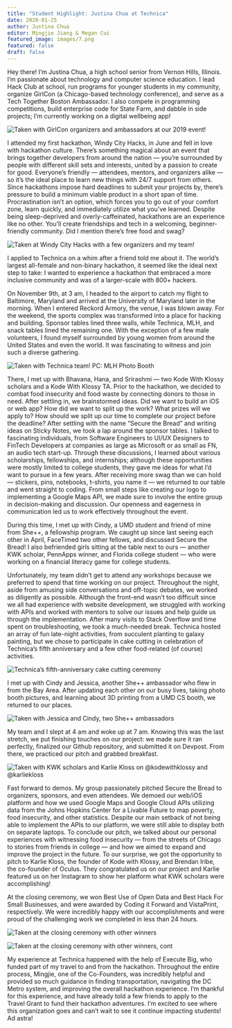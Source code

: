 ```yaml
---
title: "Student Highlight: Justina Chua at Technica"
date: 2020-01-25
author: Justina Chua
editor: Mingjie Jiang & Megan Cui
featured_image: images/7.png
featured: false
draft: false
---
```


Hey there! I’m Justina Chua, a high school senior from Vernon Hills, Illinois. I’m passionate about technology and computer science education. I lead Hack Club at school, run programs for younger students in my community, organize GirlCon (a Chicago-based technology conference), and serve as a Tech Together Boston Ambassador. I also compete in programming competitions, build enterprise code for State Farm, and dabble in side projects; I’m currently working on a digital wellbeing app!

![Taken with GirlCon organizers and ambassadors at our 2019 event!](images/1.png)

I attended my first hackathon, Windy City Hacks, in June and fell in love with hackathon culture. There’s something magical about an event that brings together developers from around the nation — you’re surrounded by people with different skill sets and interests, united by a passion to create for good. Everyone’s friendly — attendees, mentors, and organizers alike — so it’s the ideal place to learn new things with 24/7 support from others. Since hackathons impose hard deadlines to submit your projects by, there’s pressure to build a minimum viable product in a short span of time. Procrastination isn’t an option, which forces you to go out of your comfort zone, learn quickly, and immediately utilize what you’ve learned. Despite being sleep-deprived and overly-caffeinated, hackathons are an experience like no other. You’ll create friendships and tech in a welcoming, beginner-friendly community. Did I mention there’s free food and swag?

![Taken at Windy City Hacks with a few organizers and my team!](images/2.png)

I applied to Technica on a whim after a friend told me about it. The world’s largest all-female and non-binary hackathon, it seemed like the ideal next step to take: I wanted to experience a hackathon that embraced a more inclusive community and was of a larger-scale with 800+ hackers.

On November 9th, at 3 am, I headed to the airport to catch my flight to Baltimore, Maryland and arrived at the University of Maryland later in the morning. When I entered Reckord Armory, the venue, I was blown away. For the weekend, the sports complex was transformed into a place for hacking and building. Sponsor tables lined three walls, while Technica, MLH, and snack tables lined the remaining one. With the exception of a few male volunteers, I found myself surrounded by young women from around the United States and even the world. It was fascinating to witness and join such a diverse gathering.

![Taken with Technica team! PC: MLH Photo Booth](images/3.png)

There, I met up with Bhavana, Hana, and Srirashmi — two Kode With Klossy scholars and a Kode With Klossy TA. Prior to the hackathon, we decided to combat food insecurity and food waste by connecting donors to those in need. After settling in, we brainstormed ideas. Did we want to build an iOS or web app? How did we want to split up the work? What prizes will we apply to? How should we split up our time to complete our project before the deadline? After settling with the name “Secure the Bread” and writing ideas on Sticky Notes, we took a lap around the sponsor tables. I talked to fascinating individuals, from Software Engineers to UI/UX Designers to FinTech Developers at companies as large as Microsoft or as small as FN, an audio tech start-up. Through these discussions, I learned about various scholarships, fellowships, and internships; although these opportunities were mostly limited to college students, they gave me ideas for what I’d want to pursue in a few years. After receiving more swag than we can hold — stickers, pins, notebooks, t-shirts, you name it — we returned to our table and went straight to coding. From small steps like creating our logo to implementing a Google Maps API, we made sure to involve the entire group in decision-making and discussion. Our openness and eagerness in communication led us to work effectively throughout the event.

During this time, I met up with Cindy, a UMD student and friend of mine from She++, a fellowship program. We caught up since last seeing each other in April, FaceTimed two other fellows, and discussed Secure the Bread! I also befriended girls sitting at the table next to ours — another KWK scholar, PennApps winner, and Florida college student — who were working on a financial literacy game for college students.

Unfortunately, my team didn’t get to attend any workshops because we preferred to spend that time working on our project. Throughout the night, aside from amusing side conversations and off-topic debates, we worked as diligently as possible. Although the front-end wasn’t too difficult since we all had experience with website development, we struggled with working with APIs and worked with mentors to solve our issues and help guide us through the implementation. After many visits to Stack Overflow and time spent on troubleshooting, we took a much-needed break. Technica hosted an array of fun late-night activities, from succulent planting to galaxy painting, but we chose to participate in cake cutting in celebration of Technica’s fifth anniversary and a few other food-related (of course) activities.

![Technica’s fifth-anniversary cake cutting ceremony](images/4.png)

I met up with Cindy and Jessica, another She++ ambassador who flew in from the Bay Area. After updating each other on our busy lives, taking photo booth pictures, and learning about 3D printing from a UMD CS booth, we returned to our places.

![Taken with Jessica and Cindy, two She++ ambassadors](images/5.png)

My team and I slept at 4 am and woke up at 7 am. Knowing this was the last stretch, we put finishing touches on our project: we made sure it ran perfectly, finalized our Github repository, and submitted it on Devpost. From there, we practiced our pitch and grabbed breakfast.

![Taken with KWK scholars and Karlie Kloss on @kodewithklossy and @karliekloss](images/6.png)

Fast forward to demos. My group passionately pitched Secure the Bread to organizers, sponsors, and even attendees. We demoed our web/iOS platform and how we used Google Maps and Google Cloud APIs utilizing data from the Johns Hopkins Center for a Livable Future to map poverty, food insecurity, and other statistics. Despite our main setback of not being able to implement the APIs to our platform, we were still able to display both on separate laptops. To conclude our pitch, we talked about our personal experiences with witnessing food insecurity — from the streets of Chicago to stories from friends in college — and how we aimed to expand and improve the project in the future. To our surprise, we got the opportunity to pitch to Karlie Kloss, the founder of Kode with Klossy, and Brendan Iribe, the co-founder of Oculus. They congratulated us on our project and Karlie featured us on her Instagram to show her platform what KWK scholars were accomplishing!

At the closing ceremony, we won Best Use of Open Data and Best Hack For Small Businesses, and were awarded by Coding it Forward and VistaPrint, respectively. We were incredibly happy with our accomplishments and were proud of the challenging work we completed in less than 24 hours.

![Taken at the closing ceremony with other winners](images/7.png)

![Taken at the closing ceremony with other winners, cont](images/8.png)

My experience at Technica happened with the help of Execute Big, who funded part of my travel to and from the hackathon. Throughout the entire process, Mingjie, one of the Co-Founders, was incredibly helpful and provided so much guidance in finding transportation, navigating the DC Metro system, and improving the overall hackathon experience. I’m thankful for this experience, and have already told a few friends to apply to the Travel Grant to fund their hackathon adventures. I’m excited to see where this organization goes and can’t wait to see it continue impacting students! Ad astra!
